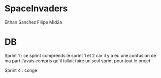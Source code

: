 # SpaceInvaders
Eithan Sanchez Filipe Mid2a



# DB
Sprint 1 : ce sprint comprends le sprint 1 et 2 car il y a eu une confusion de ma part j'avais compris qu'il fallait faire un seul sprint pour tout le projet

Sprint 4 : congé

